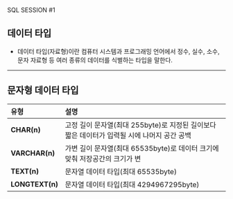 SQL SESSION #1

## 데이터 타입
- 데이터 타입(자료형)이란 컴퓨터 시스템과 프로그래밍 언어에서 정수, 실수, 소수, 문자 자료형 등 여러 종류의 데이터를 식별하는 타입을 말한다.
---
## 문자형 데이터 타입
|  **유형** |  **설명** |
|:--------|:--------|
|**CHAR(n)** | 고정 길이 문자열(최대 255byte)로 지정된 길이보다 짧은 데이터가 입력될 시에 나머지 공간 공백 |
|**VARCHAR(n)** | 가변 길이 문자열(최대 65535byte)로 데이터 크기에 맞춰 저장공간의 크기가 변 |
|**TEXT(n)** | 문자열 데이터 타입(최대 65535byte) |
|**LONGTEXT(n)** | 문자열 데이터 타입(최대 4294967295byte) |
